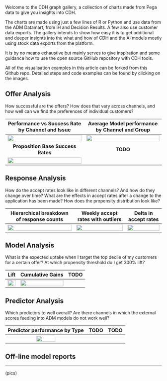 Welcome to the CDH graph gallery, a collection of charts made from Pega data to give you insights into CDH.

The charts are made using just a few lines of R or Python and use data from the ADM Datamart, from IH and Decision Results. A few also use customer data exports. The gallery intends to show how easy it is to get additional and deeper insights into the what and how of CDH and the AI models mostly using stock data exports from the platform.

It is by no means exhaustive but mainly serves to give inspiration and some guidance how to use the open source GitHub repository with CDH tools.

All of the visualisation examples in this article can be forked from this Github repo. Detailed steps and code examples can be found by clicking on the images.

## Offer Analysis

How successful are the offers? How does that vary across channels, and how well can we find the preferences of individual customers?

| Performance vs Success Rate by Channel and Issue | Average Model performance by Channel and Group |
| :---: | :---: |
| [<img src="/pegasystems/cdh-datascientist-tools/blob/master/images/bubblechart_on_channel_issue.png" width="100%">](CDH-Model-analysis-from-ADM-Datamart) | <img src="/pegasystems/cdh-datascientist-tools/blob/master/images/average_model_performance_by_channel_group.png" width="100%"> |
| **Proposition Base Success Rates** | **TODO** |
| <img src="/pegasystems/cdh-datascientist-tools/blob/master/images/overall_proposition_success_rates.png" width="100%"> |  |

## Response Analysis

How do the accept rates look like in different channels? And how do they change over time? What are the effects in accept rates after a change to the application has been made? How does the propensity distribution look like?

| Hierarchical breakdown of response counts | Weekly accept rates with outliers | Delta in accept rates |
| :---: | :---: | :---: |
| <img src="/pegasystems/cdh-datascientist-tools/blob/master/images/IH_responses_hierarchical_breakdown.png" width="100%"> | <img src="/pegasystems/cdh-datascientist-tools/blob/master/images/IH_weekly_accept_rate_with_outliers.png" width="100%"> | <img src="/pegasystems/cdh-datascientist-tools/blob/master/images/IH_share_delta.png" width="100%"> |

## Model Analysis

What is the expected uptake when I target the top decile of my customers for a certain offer? At which propensity threshold do I get 300% lift?

| Lift | Cumulative Gains | TODO |
| :---: | :---: | :---: |
| <img src="/pegasystems/cdh-datascientist-tools/blob/master/images/lift_offline_modelreport.png" width="100%"> |  <img src="/pegasystems/cdh-datascientist-tools/blob/master/images/cum_gains_offline_modelreport.png" width="100%"> |   |


## Predictor Analysis

Which predictors to well overall? Are there channels in which the external scores feeding into ADM models do not work well?

| Predictor performance by Type | TODO | TODO |
| :---: | :---: | :---: |
| <img src="/pegasystems/cdh-datascientist-tools/blob/master/images/aggregate_predictor_performance.png" width="50%"> |   |   |


## Off-line model reports
***

(pics)


